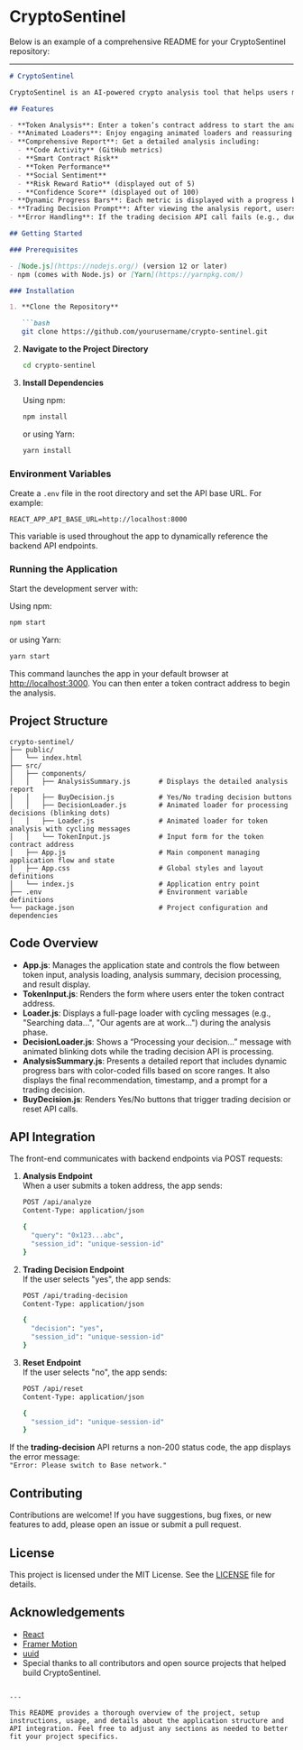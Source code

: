 # CryptoSentinel

Below is an example of a comprehensive README for your CryptoSentinel repository:

---

```markdown
# CryptoSentinel

CryptoSentinel is an AI-powered crypto analysis tool that helps users make informed trading decisions by analyzing multiple data points such as social sentiment, technical metrics, smart contract risks, and more. Built with React and Framer Motion, this application offers an engaging, animated UI that guides users through the analysis process and ultimately prompts them with a trading decision.

## Features

- **Token Analysis**: Enter a token’s contract address to start the analysis.
- **Animated Loaders**: Enjoy engaging animated loaders and reassuring messages while the system gathers data.
- **Comprehensive Report**: Get a detailed analysis including:
  - **Code Activity** (GitHub metrics)
  - **Smart Contract Risk**
  - **Token Performance**
  - **Social Sentiment**
  - **Risk Reward Ratio** (displayed out of 5)
  - **Confidence Score** (displayed out of 100)
- **Dynamic Progress Bars**: Each metric is displayed with a progress bar that fills based on the score and is color-coded according to predefined ranges.
- **Trading Decision Prompt**: After viewing the analysis report, users are prompted to confirm whether they wish to trade the token.
- **Error Handling**: If the trading decision API call fails (e.g., due to network or status code errors), the app displays an error message such as "Error: Please switch to Base network."

## Getting Started

### Prerequisites

- [Node.js](https://nodejs.org/) (version 12 or later)
- npm (comes with Node.js) or [Yarn](https://yarnpkg.com/)

### Installation

1. **Clone the Repository**

   ```bash
   git clone https://github.com/yourusername/crypto-sentinel.git
   ```

2. **Navigate to the Project Directory**

   ```bash
   cd crypto-sentinel
   ```

3. **Install Dependencies**

   Using npm:
   ```bash
   npm install
   ```
   or using Yarn:
   ```bash
   yarn install
   ```

### Environment Variables

Create a `.env` file in the root directory and set the API base URL. For example:

```env
REACT_APP_API_BASE_URL=http://localhost:8000
```

This variable is used throughout the app to dynamically reference the backend API endpoints.

### Running the Application

Start the development server with:

Using npm:
```bash
npm start
```
or using Yarn:
```bash
yarn start
```

This command launches the app in your default browser at [http://localhost:3000](http://localhost:3000). You can then enter a token contract address to begin the analysis.

## Project Structure

```
crypto-sentinel/
├── public/
│   └── index.html
├── src/
│   ├── components/
│   │   ├── AnalysisSummary.js       # Displays the detailed analysis report
│   │   ├── BuyDecision.js           # Yes/No trading decision buttons
│   │   ├── DecisionLoader.js        # Animated loader for processing decisions (blinking dots)
│   │   ├── Loader.js                # Animated loader for token analysis with cycling messages
│   │   └── TokenInput.js            # Input form for the token contract address
│   ├── App.js                       # Main component managing application flow and state
│   ├── App.css                      # Global styles and layout definitions
│   └── index.js                     # Application entry point
├── .env                             # Environment variable definitions
└── package.json                     # Project configuration and dependencies
```

## Code Overview

- **App.js**: Manages the application state and controls the flow between token input, analysis loading, analysis summary, decision processing, and result display.
- **TokenInput.js**: Renders the form where users enter the token contract address.
- **Loader.js**: Displays a full-page loader with cycling messages (e.g., "Searching data...", "Our agents are at work...") during the analysis phase.
- **DecisionLoader.js**: Shows a “Processing your decision...” message with animated blinking dots while the trading decision API is processing.
- **AnalysisSummary.js**: Presents a detailed report that includes dynamic progress bars with color-coded fills based on score ranges. It also displays the final recommendation, timestamp, and a prompt for a trading decision.
- **BuyDecision.js**: Renders Yes/No buttons that trigger trading decision or reset API calls.

## API Integration

The front-end communicates with backend endpoints via POST requests:

1. **Analysis Endpoint**  
   When a user submits a token address, the app sends:
   ```bash
   POST /api/analyze
   Content-Type: application/json

   {
     "query": "0x123...abc",
     "session_id": "unique-session-id"
   }
   ```

2. **Trading Decision Endpoint**  
   If the user selects "yes", the app sends:
   ```bash
   POST /api/trading-decision
   Content-Type: application/json

   {
     "decision": "yes",
     "session_id": "unique-session-id"
   }
   ```

3. **Reset Endpoint**  
   If the user selects "no", the app sends:
   ```bash
   POST /api/reset
   Content-Type: application/json

   {
     "session_id": "unique-session-id"
   }
   ```

If the **trading-decision** API returns a non-200 status code, the app displays the error message:  
`"Error: Please switch to Base network."`

## Contributing

Contributions are welcome! If you have suggestions, bug fixes, or new features to add, please open an issue or submit a pull request.

## License

This project is licensed under the MIT License. See the [LICENSE](LICENSE) file for details.

## Acknowledgements

- [React](https://reactjs.org/)
- [Framer Motion](https://www.framer.com/motion/)
- [uuid](https://www.npmjs.com/package/uuid)
- Special thanks to all contributors and open source projects that helped build CryptoSentinel.
```

---

This README provides a thorough overview of the project, setup instructions, usage, and details about the application structure and API integration. Feel free to adjust any sections as needed to better fit your project specifics.